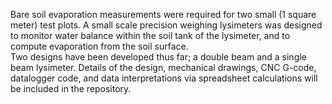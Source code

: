Bare soil evaporation measurements were required for two small (1 square meter) test plots.  A small scale precision weighing lysimeters was designed to monitor water balance within the soil tank of the lysimeter, and to compute evaporation from the soil surface.  
Two designs have been developed thus far; a double beam and a single beam lysimeter.  Details of the design, mechanical drawings, CNC G-code, datalogger code, and data interpretations via spreadsheet calculations will be included in the repository.
